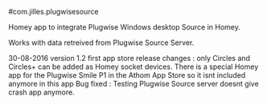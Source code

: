 
#com.jilles.plugwisesource

Homey app to integrate Plugwise Windows desktop Source in Homey.

Works with data retreived from Plugwise Source Server.

30-08-2016 version 1.2 first app store release changes : only Circles and Circles+ can be added as Homey socket devices. 
There is a special Homey app for the Plugwise Smile P1 in the Athom App Store so it isnt included anymore in this app
Bug fixed  : Testing Plugwise Source server  doesnt give crash app anymore.